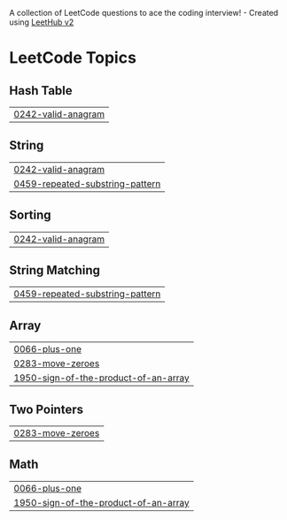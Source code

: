 A collection of LeetCode questions to ace the coding interview! - Created using [LeetHub v2](https://github.com/arunbhardwaj/LeetHub-2.0)
<!---LeetCode Topics Start-->
# LeetCode Topics
## Hash Table
|  |
| ------- |
| [0242-valid-anagram](https://github.com/cbg11/LeetCode/tree/master/0242-valid-anagram) |
## String
|  |
| ------- |
| [0242-valid-anagram](https://github.com/cbg11/LeetCode/tree/master/0242-valid-anagram) |
| [0459-repeated-substring-pattern](https://github.com/cbg11/LeetCode/tree/master/0459-repeated-substring-pattern) |
## Sorting
|  |
| ------- |
| [0242-valid-anagram](https://github.com/cbg11/LeetCode/tree/master/0242-valid-anagram) |
## String Matching
|  |
| ------- |
| [0459-repeated-substring-pattern](https://github.com/cbg11/LeetCode/tree/master/0459-repeated-substring-pattern) |
## Array
|  |
| ------- |
| [0066-plus-one](https://github.com/cbg11/LeetCode/tree/master/0066-plus-one) |
| [0283-move-zeroes](https://github.com/cbg11/LeetCode/tree/master/0283-move-zeroes) |
| [1950-sign-of-the-product-of-an-array](https://github.com/cbg11/LeetCode/tree/master/1950-sign-of-the-product-of-an-array) |
## Two Pointers
|  |
| ------- |
| [0283-move-zeroes](https://github.com/cbg11/LeetCode/tree/master/0283-move-zeroes) |
## Math
|  |
| ------- |
| [0066-plus-one](https://github.com/cbg11/LeetCode/tree/master/0066-plus-one) |
| [1950-sign-of-the-product-of-an-array](https://github.com/cbg11/LeetCode/tree/master/1950-sign-of-the-product-of-an-array) |
<!---LeetCode Topics End-->